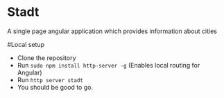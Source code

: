 # Stadt
A single page angular application which provides information about cities

#Local setup
- Clone the repository
- Run `sudo npm install http-server -g` (Enables local routing for Angular)
- Run `http server stadt`
- You should be good to go.
